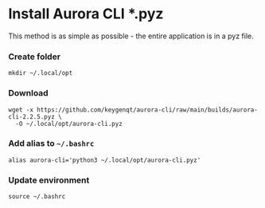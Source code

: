 # Install Aurora CLI *.pyz

This method is as simple as possible - the entire application is in a pyz file.

### Create folder

```shell
mkdir ~/.local/opt
```

### Download

```shell
wget -x https://github.com/keygenqt/aurora-cli/raw/main/builds/aurora-cli-2.2.5.pyz \
  -O ~/.local/opt/aurora-cli.pyz
```

### Add alias to `~/.bashrc`

```shell
alias aurora-cli='python3 ~/.local/opt/aurora-cli.pyz'
```

### Update environment

```shell
source ~/.bashrc
```
